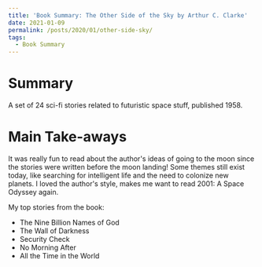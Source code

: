 ```yaml
---
title: 'Book Summary: The Other Side of the Sky by Arthur C. Clarke'
date: 2021-01-09
permalink: /posts/2020/01/other-side-sky/
tags:
  - Book Summary
---
```


# Summary
A set of 24 sci-fi stories related to futuristic space stuff, published 1958.

# Main Take-aways
It was really fun to read about the author's ideas of going to the moon since the stories were written before the moon landing! Some themes still exist today, like searching for intelligent life and the need to colonize new planets. I loved the author's style, makes me want to read 2001: A Space Odyssey again.

My top stories from the book:
- The Nine Billion Names of God
- The Wall of Darkness
- Security Check
- No Morning After
- All the Time in the World
